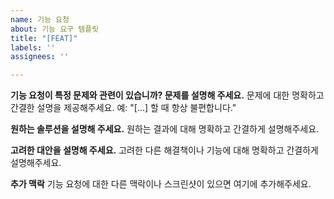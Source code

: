 ```yaml
---
name: 기능 요청
about: 기능 요구 템플릿
title: "[FEAT]"
labels: ''
assignees: ''

---
```


**기능 요청이 특정 문제와 관련이 있습니까? 문제를 설명해 주세요.**
문제에 대한 명확하고 간결한 설명을 제공해주세요. 예: "[...] 할 때 항상 불편합니다."

**원하는 솔루션을 설명해 주세요.**
원하는 결과에 대해 명확하고 간결하게 설명해주세요.

**고려한 대안을 설명해 주세요.**
고려한 다른 해결책이나 기능에 대해 명확하고 간결하게 설명해주세요.

**추가 맥락**
기능 요청에 대한 다른 맥락이나 스크린샷이 있으면 여기에 추가해주세요.
